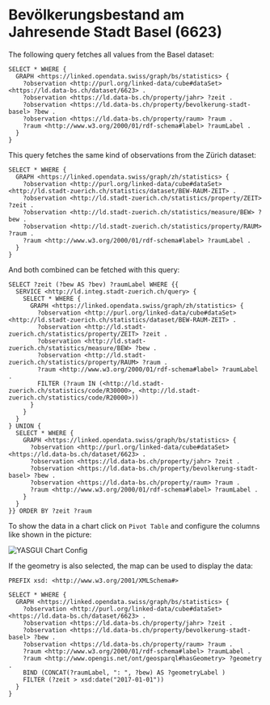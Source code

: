 # Bevölkerungsbestand am Jahresende Stadt Basel (6623)

The following query fetches all values from the Basel dataset:

```
SELECT * WHERE {
  GRAPH <https://linked.opendata.swiss/graph/bs/statistics> {
    ?observation <http://purl.org/linked-data/cube#dataSet> <https://ld.data-bs.ch/dataset/6623> .
    ?observation <https://ld.data-bs.ch/property/jahr> ?zeit .
    ?observation <https://ld.data-bs.ch/property/bevolkerung-stadt-basel> ?bew .
    ?observation <https://ld.data-bs.ch/property/raum> ?raum .
    ?raum <http://www.w3.org/2000/01/rdf-schema#label> ?raumLabel .
  }
}
```

This query fetches the same kind of observations from the Zürich dataset:

```
SELECT * WHERE {
  GRAPH <https://linked.opendata.swiss/graph/zh/statistics> {
    ?observation <http://purl.org/linked-data/cube#dataSet> <http://ld.stadt-zuerich.ch/statistics/dataset/BEW-RAUM-ZEIT> .
    ?observation <http://ld.stadt-zuerich.ch/statistics/property/ZEIT> ?zeit .
    ?observation <http://ld.stadt-zuerich.ch/statistics/measure/BEW> ?bew .
    ?observation <http://ld.stadt-zuerich.ch/statistics/property/RAUM> ?raum .
    ?raum <http://www.w3.org/2000/01/rdf-schema#label> ?raumLabel .
  }
}
```

And both combined can be fetched with this query:

```
SELECT ?zeit (?bew AS ?bev) ?raumLabel WHERE {{
  SERVICE <http://ld.integ.stadt-zuerich.ch/query> {
    SELECT * WHERE {
      GRAPH <https://linked.opendata.swiss/graph/zh/statistics> {
        ?observation <http://purl.org/linked-data/cube#dataSet> <http://ld.stadt-zuerich.ch/statistics/dataset/BEW-RAUM-ZEIT> .
        ?observation <http://ld.stadt-zuerich.ch/statistics/property/ZEIT> ?zeit .
        ?observation <http://ld.stadt-zuerich.ch/statistics/measure/BEW> ?bew .
        ?observation <http://ld.stadt-zuerich.ch/statistics/property/RAUM> ?raum .
        ?raum <http://www.w3.org/2000/01/rdf-schema#label> ?raumLabel .
        FILTER (?raum IN (<http://ld.stadt-zuerich.ch/statistics/code/R30000>, <http://ld.stadt-zuerich.ch/statistics/code/R20000>))
      }
    }
  }
} UNION {
  SELECT * WHERE {
    GRAPH <https://linked.opendata.swiss/graph/bs/statistics> {
      ?observation <http://purl.org/linked-data/cube#dataSet> <https://ld.data-bs.ch/dataset/6623> .
      ?observation <https://ld.data-bs.ch/property/jahr> ?zeit .
      ?observation <https://ld.data-bs.ch/property/bevolkerung-stadt-basel> ?bew .
      ?observation <https://ld.data-bs.ch/property/raum> ?raum .
      ?raum <http://www.w3.org/2000/01/rdf-schema#label> ?raumLabel .
    }
  }
}} ORDER BY ?zeit ?raum
```

To show the data in a chart click on `Pivot Table` and configure the columns like shown in the picture:

![YASGUI Chart Config](https://cdn.rawgit.com/StataBS/ld-pipeline/master/examples/yasgui-chart-config.png)

If the geometry is also selected, the map can be used to display the data:

```
PREFIX xsd: <http://www.w3.org/2001/XMLSchema#>

SELECT * WHERE {
  GRAPH <https://linked.opendata.swiss/graph/bs/statistics> {
    ?observation <http://purl.org/linked-data/cube#dataSet> <https://ld.data-bs.ch/dataset/6623> .
    ?observation <https://ld.data-bs.ch/property/jahr> ?zeit .
    ?observation <https://ld.data-bs.ch/property/bevolkerung-stadt-basel> ?bew .
    ?observation <https://ld.data-bs.ch/property/raum> ?raum .
    ?raum <http://www.w3.org/2000/01/rdf-schema#label> ?raumLabel .
    ?raum <http://www.opengis.net/ont/geosparql#hasGeometry> ?geometry .
    BIND (CONCAT(?raumLabel, ": ", ?bew) AS ?geometryLabel )
    FILTER (?zeit > xsd:date("2017-01-01"))
  }
}
```